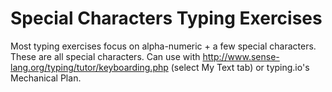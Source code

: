 Special Characters Typing Exercises
===================================

Most typing exercises focus on alpha-numeric + a few special characters.  These are all special characters.  Can use with http://www.sense-lang.org/typing/tutor/keyboarding.php (select My Text tab) or typing.io's Mechanical Plan.

